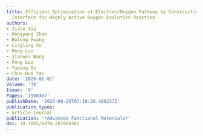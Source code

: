 ```yaml
---
title: Efficient Optimization of Electron/Oxygen Pathway by Constructing Ceria/Hydroxide
  Interface for Highly Active Oxygen Evolution Reaction
authors:
- Jiale Xia
- Hongyang Zhao
- Bolong Huang
- Lingling Xu
- Meng Luo
- Jianwei Wang
- Feng Luo
- Yaping Du
- Chun‐Hua Yan
date: '2020-01-01'
Volume: '30'
Issue: '9'
Pages: '1908367'
publishDate: '2025-08-26T07:10:20.406237Z'
publication_types:
- article-journal
publication: '*Advanced Functional Materials*'
doi: 10.1002/adfm.201908367
---
```

